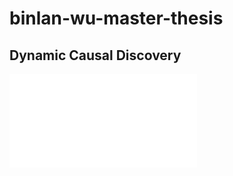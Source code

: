 # binlan-wu-master-thesis

## Dynamic Causal Discovery

![An example of dynamic causal graph](out/_time_final_agg2_.pdf)

